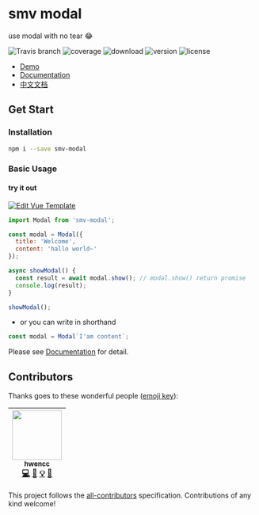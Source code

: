 # smv modal

use modal with no tear 😂

![Travis branch](https://img.shields.io/travis/SME-FE/smv-modal/master.svg?style=flat-square)
![coverage](https://img.shields.io/coveralls/github/SME-FE/smv-modal/master.svg?style=flat-square)
![download](https://img.shields.io/npm/dm/smv-modal.svg?style=flat-square)
![version](https://img.shields.io/npm/v/smv-modal.svg?style=flat-square)
![license](https://img.shields.io/badge/license-mit-green.svg?style=flat-square)

- [Demo](https://sme-fe.github.io/smv-modal/#/)
- [Documentation](https://sme-fe.github.io/website-vmodal/)
- [中文文档](https://sme-fe.github.io/website-vmodal/zh)

## Get Start

### Installation

```bash
npm i --save smv-modal
```

### Basic Usage

#### try it out

[![Edit Vue Template](https://codesandbox.io/static/img/play-codesandbox.svg)](https://codesandbox.io/s/rr66qjz3l4)

```js
import Modal from 'smv-modal';

const modal = Modal({
  title: 'Welcome',
  content: 'hallo world~'
});

async showModal() {
  const result = await modal.show(); // modal.show() return promise
  console.log(result);
}

showModal();
```

- or you can write in shorthand

```js
const modal = Modal`I'am content`;
```

Please see [Documentation](https://sme-fe.github.io/website-vmodal/) for detail.
## Contributors

Thanks goes to these wonderful people ([emoji key](https://github.com/kentcdodds/all-contributors#emoji-key)):

<!-- ALL-CONTRIBUTORS-LIST:START - Do not remove or modify this section -->
<!-- prettier-ignore -->
| [<img src="https://avatars3.githubusercontent.com/u/6712767?s=460&v=4" width="100px;"/><br /><sub><b>hwencc</b></sub>](https://github.com/hwen)<br />[💻](https://github.com/hwen/smv-modal/commits?author=hwen "Code") [🤔](#ideas-hwen "Ideas, Planning, & Feedback") [💡](#example-hwen "Examples") [📖](https://github.com/hwen/smv-modal/commits?author=hwen "Documentation") |
| :---: |
<!-- ALL-CONTRIBUTORS-LIST:END -->

This project follows the [all-contributors](https://github.com/kentcdodds/all-contributors) specification. Contributions of any kind welcome!